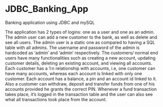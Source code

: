 # JDBC_Banking_App

Banking application using JDBC and mySQL

The application has 2 types of logins: one as a user and one as an
admin. The admin user can add a new customer to the bank, as well as
delete and see all users. The admin user is a static one as compared to
having a SQL table with all admins. The username and password of the
admin is hardcoded as ‘admin’ and ‘admin’ respectively.
The customers/ normal end users have many functionalities such as
creating a new account, updating customer details, deleting an existing
account, and viewing all accounts. Each customer has a 1:n relationship
with accounts, i.e, one customer can have many accounts, whereas each
account is linked with only one customer. Each account has a balance, a
pin and an account id linked to it. Also a customer can withdraw, deposit
and transfer funds from one of his accounts provided he grants the correct
PIN. Whenever a fund transaction takes place, it’s logged in the transaction
table and the user can also see what all transactions took place from the
account.
